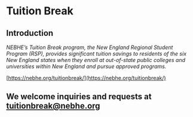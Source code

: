 # Tuition Break 

## Introduction

_NEBHE’s Tuition Break program, the New England Regional Student Program (RSP), provides significant tuition savings to residents of the six New England states when they enroll at out-of-state public colleges and universities within New England and pursue approved programs._

[https://nebhe.org/tuitionbreak/](https://nebhe.org/tuitionbreak/)

## We welcome inquiries and requests at [tuitionbreak@nebhe.org](mailto:policy@nebhe.org)
